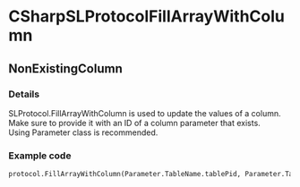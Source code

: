 ﻿---  
uid: Validator_3_11_2  
---

# CSharpSLProtocolFillArrayWithColumn

## NonExistingColumn

### Details

SLProtocol.FillArrayWithColumn is used to update the values of a column.  
Make sure to provide it with an ID of a column parameter that exists.  
Using Parameter class is recommended.

### Example code

```xml
protocol.FillArrayWithColumn(Parameter.TableName.tablePid, Parameter.TableName.Pid.ColumnName, keys, values);
```
